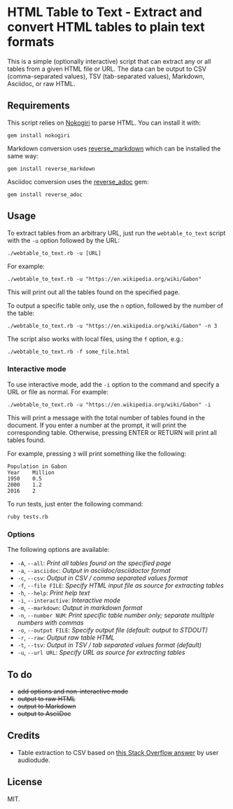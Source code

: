 # HTML Table to Text - Extract and convert HTML tables to plain text formats

This is a simple (optionally interactive) script that can extract any or all tables from a given HTML file or URL. The data can be output to CSV (comma-separated values), TSV (tab-separated values), Markdown, Asciidoc, or raw HTML.

## Requirements

This script relies on [Nokogiri](https://nokogiri.org/) to parse HTML. You can install it with:

    gem install nokogiri

Markdown conversion uses [reverse_markdown](https://github.com/xijo/reverse_markdown) which can be installed the same way:

    gem install reverse_markdown

Asciidoc conversion uses the [reverse_adoc](https://github.com/metanorma/reverse_adoc) gem:

    gem install reverse_adoc

## Usage

To extract tables from an arbitrary URL, just run the `webtable_to_text` script with the `-u` option followed by the URL:

    ./webtable_to_text.rb -u [URL]

For example:

    ./webtable_to_text.rb -u "https://en.wikipedia.org/wiki/Gabon"

This will print out all the tables found on the specified page.

To output a specific table only, use the `n` option, followed by the number of the table:

    ./webtable_to_text.rb -u "https://en.wikipedia.org/wiki/Gabon" -n 3

The script also works with local files, using the `f` option, e.g.:

    ./webtable_to_text.rb -f some_file.html

### Interactive mode

To use interactive mode, add the `-i` option to the command and specify a URL or file as normal. For example:

    ./webtable_to_text.rb -u "https://en.wikipedia.org/wiki/Gabon" -i

This will print a message with the total number of tables found in the document. If you enter a number at the prompt, it will print the corresponding table. Otherwise, pressing ENTER or RETURN will print all tables found.

For example, pressing `3` will print something like the following:

    Population in Gabon
    Year	Million 
    1950	0.5 
    2000	1.2 
    2016	2

To run tests, just enter the following command:

    ruby tests.rb

### Options

The following options are available:

* `-A`, `--all`: _Print all tables found on the specified page_
* `-a`, `--asciidoc`: _Output in asciidoc/asciidoctor format_
* `-c`, `--csv`: _Output in CSV / comma separated values format_
* `-f`, `--file FILE`: _Specify HTML input file as source for extracting tables_
* `-h`, `--help`: _Print help text_
* `-i`, `--interactive`: _Interactive mode_
* `-m`, `--markdown`: _Output in markdown format_
* `-n`, `--number NUM`: _Print specific table number only; separate multiple numbers with commas_
* `-o`, `--output FILE`: _Specify output file (default: output to STDOUT)_
* `-r`, `--raw`: _Output raw table HTML_
* `-t`, `--tsv`: _Output in TSV / tab separated values format (default)_
* `-u`, `--url URL`: _Specify URL as source for extracting tables_

## To do

* ~~add options and non-interactive mode~~
* ~~output to raw HTML~~
* ~~output to Markdown~~
* ~~output to AsciiDoc~~

## Credits

* Table extraction to CSV based on [this Stack Overflow answer](https://stackoverflow.com/a/1403325) by user audiodude.

## License

MIT.
